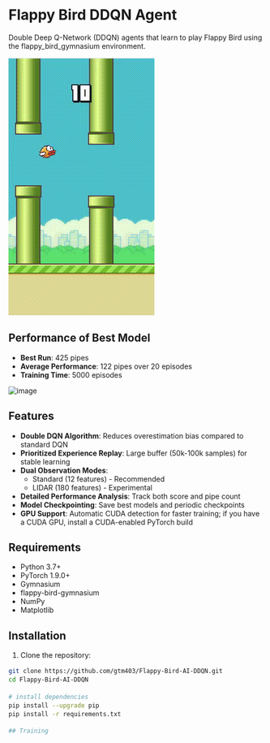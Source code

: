 # Flappy Bird DDQN Agent

Double Deep Q-Network (DDQN) agents that learn to play Flappy Bird using the flappy_bird_gymnasium environment.

![Demo](./Screen%20Recording%202025-09-07%20091911.gif)

## Performance of Best Model

- **Best Run**: 425 pipes
- **Average Performance**: 122 pipes over 20 episodes
- **Training Time**: 5000 episodes


<img width="500" height="500" alt="image" src="https://github.com/user-attachments/assets/1f9cde10-1559-4f5a-a235-4005cd1a9c10" />


## Features

- **Double DQN Algorithm**: Reduces overestimation bias compared to standard DQN
- **Prioritized Experience Replay**: Large buffer (50k-100k samples) for stable learning
- **Dual Observation Modes**: 
  - Standard (12 features) - Recommended
  - LIDAR (180 features) - Experimental
- **Detailed Performance Analysis**: Track both score and pipe count
- **Model Checkpointing**: Save best models and periodic checkpoints
- **GPU Support**: Automatic CUDA detection for faster training; if you have a CUDA GPU, install a CUDA-enabled PyTorch build

## Requirements

- Python 3.7+
- PyTorch 1.9.0+
- Gymnasium
- flappy-bird-gymnasium
- NumPy
- Matplotlib

## Installation

1. Clone the repository:
```bash
git clone https://github.com/gtm403/Flappy-Bird-AI-DDQN.git
cd Flappy-Bird-AI-DDQN

# install dependencies
pip install --upgrade pip
pip install -r requirements.txt

## Training



